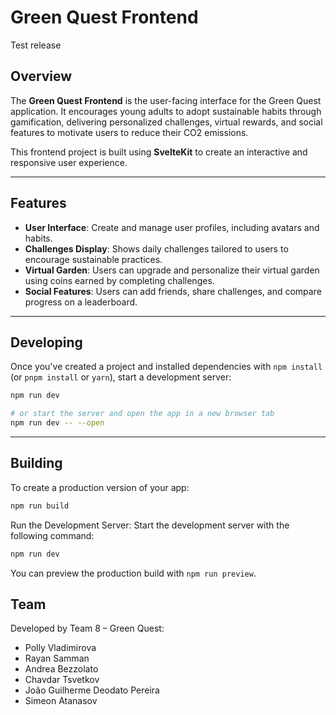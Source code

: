 # Green Quest Frontend

Test release

## Overview
The **Green Quest Frontend** is the user-facing interface for the Green Quest application. It encourages young adults to adopt sustainable habits through gamification, delivering personalized challenges, virtual rewards, and social features to motivate users to reduce their CO2 emissions.

This frontend project is built using **SvelteKit** to create an interactive and responsive user experience.

---

## Features
- **User Interface**: Create and manage user profiles, including avatars and habits.
- **Challenges Display**: Shows daily challenges tailored to users to encourage sustainable practices.
- **Virtual Garden**: Users can upgrade and personalize their virtual garden using coins earned by completing challenges.
- **Social Features**: Users can add friends, share challenges, and compare progress on a leaderboard.

---


## Developing

Once you've created a project and installed dependencies with `npm install` (or `pnpm install` or `yarn`), start a development server:

```bash
npm run dev

# or start the server and open the app in a new browser tab
npm run dev -- --open
```
---

## Building

To create a production version of your app:

```bash
npm run build
```
Run the Development Server: Start the development server with the following command: 
```bash
npm run dev
```
You can preview the production build with `npm run preview`.



## Team
Developed by Team 8 – Green Quest:

- Polly Vladimirova
- Rayan Samman
- Andrea Bezzolato
- Chavdar Tsvetkov
- João Guilherme Deodato Pereira
- Simeon Atanasov